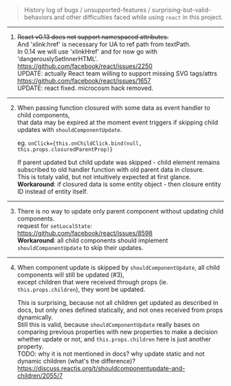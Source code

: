 > History log of bugs / unsupported-features / surprising-but-valid-behaviors and other difficulties faced while using `react` in this project.  

---

1. ~~React v0.13 does not support namespaced attributes.~~  
   And 'xlink:href' is necessary for UA to ref path from textPath.  
   In 0.14 we will use 'xlinkHref' and for now go with 'dangerouslySetInnerHTML'.  
   https://github.com/facebook/react/issues/2250  
   UPDATE: actually React team willing to support missing SVG tags/attrs  
   https://github.com/facebook/react/issues/1657  
   UPDATE: react fixed. microcosm hack removed.

---

2. When passing function closured with some data as event handler to child components,  
    that data may be expired at the moment event triggers if skipping child updates with `shouldComponentUpdate`.  

    eg. `onClick={this.onChildClick.bind(null, this.props.closuredParentProp)}`  

    If parent updated but child update was skipped - child element remains subscribed to old handler function with old parent data in closure.  
    This is totaly valid, but not intuitively expected at first glance.  
    __Workaround__: if closured data is some entity object - then closure entity ID instead of entity itself.  

---

3. There is no way to update only parent component without updating child components.  
    request for `setLocalState`: https://github.com/facebook/react/issues/8598  
    __Workaround__: all child components should implement `shouldComponentUpdate` to skip their updates.

---

4. When component update is skipped by `shouldComponentUpdate`, all child components will still be updated (#3),  
    except children that were received through props (ie. `this.props.children`), they wont be updated.  

    This is surprising, because not all children get updated as described in docs, but only ones defined statically, and not ones received from props dynamically.  
    Still this is valid, because `shouldComponentUpdate` really bases on comparing previous properties with new properties to make a decision whether update or not, and `this.props.children` here is just another property.  
    TODO: why it is not mentioned in docs? why update static and not dynamic children (what's the difference)?  
    https://discuss.reactjs.org/t/shouldcomponentupdate-and-children/2055/7